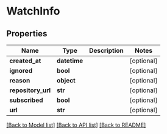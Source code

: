 # WatchInfo

## Properties
Name | Type | Description | Notes
------------ | ------------- | ------------- | -------------
**created_at** | **datetime** |  | [optional] 
**ignored** | **bool** |  | [optional] 
**reason** | **object** |  | [optional] 
**repository_url** | **str** |  | [optional] 
**subscribed** | **bool** |  | [optional] 
**url** | **str** |  | [optional] 

[[Back to Model list]](../README.md#documentation-for-models) [[Back to API list]](../README.md#documentation-for-api-endpoints) [[Back to README]](../README.md)


